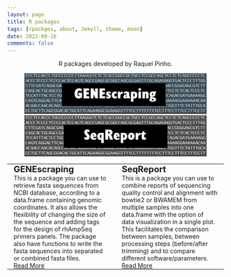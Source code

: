 ```yaml
---
layout: page
title: R packages
tags: [rpackges, about, Jekyll, theme, moon]
date: 2022-09-16
comments: false
---
```

  


<center>R packages developed by Raquel Pinho.</center>


<figure class="half">
<a href="https://github.com/RaquelPinho/GENEscraping"><img src="genescraping.png"></a>
<a href="https://github.com/RaquelPinho/SeqReport"><img src="seqreport.png"></a>
</figure>

<style type="text/css">
  td {
    padding: 0 15px;
  }
</style>

<table border="0">
 <tr>
    <td><b style="font-size:20px">GENEscraping</b></td>
    <td><b style="font-size:20px">SeqReport</b></td>
 </tr>
 <tr>
    <td>This is a package you can use to retrieve fasta sequences from NCBI database, according to a data.frame containing genomic coordinates. It also allows the flexibility of changing the size of the sequence and adding tags for the design of rhAmpSeq primers panels. The package also have functions to write the fasta sequences into separated or combined fasta files.</td>
    <td>This is a package you can use to combine reports of sequencing quality control and alignment with bowtie2 or BWAMEM from multiple samples into one data.frame with the option of data visualization in a single plot. This facilitates the comparison between samples, between processing steps (before/after trimming) and to compare different software/parameters.</td>
 </tr>
 <tr>
    <td><a href="https://github.com/RaquelPinho/GENEscraping" class="btn zoombtn">Read More</a></td>
    <td><a href="https://github.com/RaquelPinho/SeqReport" class="btn zoombtn">Read More</a></td>
 </tr>
</table>

